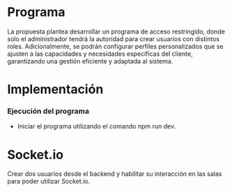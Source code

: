 # Programa 

La propuesta plantea desarrollar un programa de acceso restringido, donde solo el administrador tendrá la autoridad para crear usuarios con distintos roles. Adicionalmente, se podrán configurar perfiles personalizados que se ajusten a las capacidades y necesidades específicas del cliente, garantizando una gestión eficiente y adaptada al sistema.



# Implementación

### Ejecución del programa 
- Iniciar el programa utilizando el comando npm run dev.

# Socket.io

Crear dos usuarios desde el backend y habilitar su interacción en las salas para poder utilizar Socket.io.